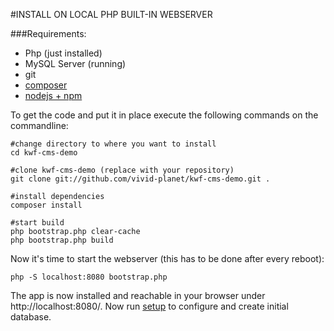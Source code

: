 #INSTALL ON LOCAL PHP BUILT-IN WEBSERVER

###Requirements:

* Php (just installed)
* MySQL Server (running)
* git
* [composer](composer.md)
* [nodejs + npm](nodejs-npm.md)

To get the code and put it in place execute the following commands on the commandline:

    #change directory to where you want to install
    cd kwf-cms-demo
     
    #clone kwf-cms-demo (replace with your repository)
    git clone git://github.com/vivid-planet/kwf-cms-demo.git .
     
    #install dependencies
    composer install
     
    #start build
    php bootstrap.php clear-cache
    php bootstrap.php build
    
    
Now it's time to start the webserver (this has to be done after every reboot):
    
    php -S localhost:8080 bootstrap.php
    
    
The app is now installed and reachable in your browser under http://localhost:8080/. Now run [setup](../../setup/overview.md) to configure and create initial database.
    
    
